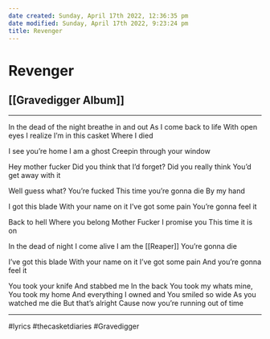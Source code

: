 ```yaml
---
date created: Sunday, April 17th 2022, 12:36:35 pm
date modified: Sunday, April 17th 2022, 9:23:24 pm
title: Revenger
---
```

# Revenger
## [[Gravedigger Album]]
---

In the dead of the night
breathe in and out
As I come back to life
With open eyes
I realize
I’m in this casket
Where I died

I see you’re home
I am a ghost
Creepin through your window

Hey mother fucker
Did you think that I’d forget?
Did you really think
You’d get away with it

 Well guess what?
You’re fucked
This time
you’re gonna die
By my hand

I got this blade
With your name on it
I’ve got some pain
You’re gonna feel it

Back to hell
Where you belong
Mother Fucker
I promise you
This time it is on

 In the dead of night
I come alive
I am the [[Reaper]]
You’re gonna die

I’ve got this blade
With your name on it
I’ve got some pain
And you’re gonna feel it

You took your knife
And stabbed me In the back
You took my whats mine,
You took my home
And everything I owned and
You smiled so wide
As you watched me die
But that’s alright
Cause now you’re running out of time

---


#lyrics #thecasketdiaries #Gravedigger
